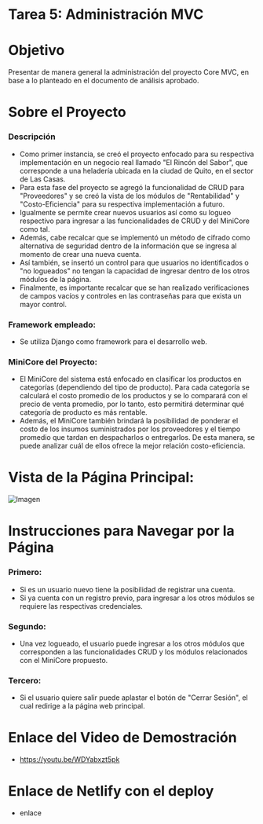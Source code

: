 # Tarea 5: Administración MVC

# Objetivo
Presentar de manera general la administración del proyecto Core MVC, en base a lo planteado en el documento de análisis aprobado.

# Sobre el Proyecto
### Descripción
- Como primer instancia, se creó el proyecto enfocado para su respectiva implementación en un negocio real llamado "El Rincón del Sabor",
  que corresponde a una heladería ubicada en la ciudad de Quito, en el sector de Las Casas.
- Para esta fase del proyecto se agregó la funcionalidad de CRUD para "Proveedores" y se creó la vista de los módulos de "Rentabilidad" y "Costo-Eficiencia" para su respectiva implementación a futuro. 
- Igualmente se permite crear nuevos usuarios así como su logueo respectivo para ingresar a las funcionalidades de CRUD y del MiniCore como tal.
- Además, cabe recalcar que se implementó un método de cifrado como alternativa de seguridad dentro de la información que se ingresa al momento de crear una nueva cuenta.
- Así también, se insertó un control para que usuarios no identificados o "no logueados" no tengan la capacidad de ingresar dentro de los otros módulos de la página.
- Finalmente, es importante recalcar que se han realizado verificaciones de campos vacíos y controles en las contraseñas para que exista un mayor control.
  
### Framework empleado:
- Se utiliza Django como framework para el desarrollo web.

### MiniCore del Proyecto:
- El MiniCore del sistema está enfocado en clasificar los productos en categorías (dependiendo del tipo de producto). Para cada categoría se calculará el costo promedio de los productos y se lo comparará con el precio de venta promedio, por lo tanto, esto permitirá determinar qué categoría de producto es más rentable.
- Además, el MiniCore también brindará la posibilidad de ponderar el costo de los insumos suministrados por los proveedores y el tiempo promedio que tardan en despacharlos o entregarlos. De esta manera, se puede analizar cuál de ellos ofrece la mejor relación costo-eficiencia.

# Vista de la Página Principal:
![Imagen](https://raw.githubusercontent.com/DeividN21/Tarea5_AdminMVC/ff857f86d70cd6f3f4bc5d14c86a51cec5d63a87/Captura%20de%20pantalla%202024-11-07%20084014.png)

# Instrucciones para Navegar por la Página
### Primero:
- Si es un usuario nuevo tiene la posibilidad de registrar una cuenta.
- Si ya cuenta con un registro previo, para ingresar a los otros módulos se requiere las respectivas credenciales.

### Segundo:
- Una vez logueado, el usuario puede ingresar a los otros módulos que corresponden a las funcionalidades CRUD y los módulos relacionados con el MiniCore propuesto.

### Tercero:
- Si el usuario quiere salir puede aplastar el botón de "Cerrar Sesión", el cual redirige a la página web principal.

# Enlace del Video de Demostración
- https://youtu.be/WDYabxzt5pk
  
# Enlace de Netlify con el deploy
- enlace
